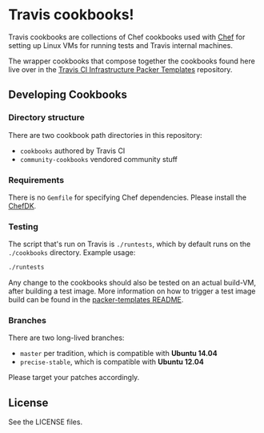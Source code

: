 # Travis cookbooks!

Travis cookbooks are collections of Chef cookbooks used with
[Chef](https://www.chef.io/) for setting up Linux VMs for running tests and
Travis internal machines.

The wrapper cookbooks that compose together the cookbooks found here live over
in the [Travis CI Infrastructure Packer
Templates](https://github.com/travis-ci/packer-templates)
repository.

## Developing Cookbooks

### Directory structure

There are two cookbook path directories in this repository:

- `cookbooks` authored by Travis CI
- `community-cookbooks` vendored community stuff

### Requirements

There is no `Gemfile` for specifying Chef dependencies.  Please install the
[ChefDK](https://downloads.chef.io/chef-dk/).

### Testing

The script that's run on Travis is `./runtests`, which by default runs on the
`./cookbooks` directory.  Example usage:

``` bash
./runtests
```

Any change to the cookbooks should also be tested on an actual build-VM, after building a test image.
More information on how to trigger a test image build can be found in the [packer-templates README](https://github.com/travis-ci/packer-templates#testing-cookbook-changes).


### Branches

There are two long-lived branches:

- `master` per tradition, which is compatible with **Ubuntu 14.04**
- `precise-stable`, which is compatible with **Ubuntu 12.04**

Please target your patches accordingly.

## License

See the LICENSE files.
